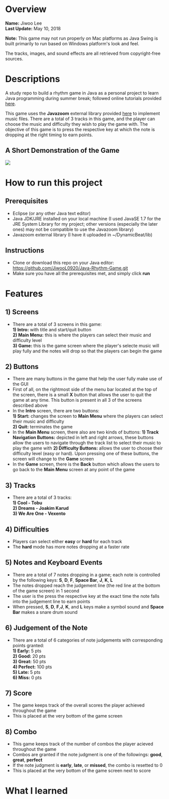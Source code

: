 # Overview
**Name:** Jiwoo Lee  
**Last Update:** May 10, 2018 

**Note:** This game may not run properly on Mac platforms as Java Swing is built primarily to run based on Windows platform's look and feel.

The tracks, images, and sound effects are all retrieved from copyright-free sources.

# Descriptions
A study repo to build a rhythm game in Java as a personal project to learn Java programming during summer break; followed online tutorials provided [here](https://blog.naver.com/ndb796/220997028385).

This game uses the **Javazoom** external library provided [here](http://www.javazoom.net/index.shtml) to implement music files. There are a total of 3 tracks in this game, and the player can choose the music and difficulty they wish to play the game with. The objective of this game is to press the respective key at which the note is dropping at the right timing to earn points.

## A Short Demonstration of the Game
![](DynamicBeat.gif)


# How to run this project
## Prerequisites
* Eclipse (or any other Java text editor)
* Java JDK/JRE installed on your local machine (I used JavaSE 1.7 for the JRE System Library for my project; other versions (especially the later ones) may not be compatible to use the Javazoom library)
* Javazoom external library (I have it uploaded in ~/DynamicBeat/lib)

## Instructions
* Clone or download this repo on your Java editor: https://github.com/JiwooL0920/Java-Rhythm-Game.git
* Make sure you have all the prerequisites met, and simply click **run**


# Features
## 1) Screens
* There are a total of 3 screens in this game:  
    **1) Intro:** with title and start/quit button  
    **2) Main Menu:** this is where the players can select their music and difficulty level  
    **3) Game:** this is the game screen where the player's selecte music will play fully and the notes will drop so that the players can begin the game

## 2) Buttons
* There are many buttons in the game that help the user fully make use of the GUI
* First of all, on the rightmost side of the menu bar located at the top of the screen, there is a small **X** button that allows the user to quit the game at any time. This button is present in all 3 of the screens described above
* In the **Intro** screen, there are two buttons:   
    **1) Start:** changes the screen to **Main Menu** where the players can select their music and difficulty  
    **2) Quit:** terminates the game
* In the **Main Menu** screen, there also are two kinds of buttons:
    **1) Track Navigation Buttons:** depicted in left and right arrows, these buttons allow the users to navigate through the track list to select their music to play the game with
    **2) Difficulty Buttons:** allows the user to choose their difficulty level (easy or hard). Upon pressing one of these buttons, the screen will change to the **Game** screen 
* In the **Game** screen, there is the **Back** button which allows the users to go back to the **Main Menu** screen at any point of the game

## 3) Tracks
* There are a total of 3 tracks:   
    **1) Cool - Tobu**  
    **2) Dreams - Joakim Karud**  
    **3) We Are One - Vexento**  

## 4) Difficulties
* Players can select either **easy** or **hard** for each track 
* The **hard** mode has more notes dropping at a faster rate

## 5) Notes and Keyboard Events
* There are a total of 7 notes dropping in a game; each note is controlled by the following keys: **S**, **D**, **F**, **Space Bar**, **J**, **K**, **L**
* The notes dropped reach the judgement line (the red line at the bottom of the game screen) in 1 second
* The user is the press the respective key at the exact time the note falls into the judgement line to earn points
* When pressed, **S**, **D**, **F**,**J**, **K**, and **L** keys make a symbol sound and **Space Bar** makes a snare drum sound


## 6) Judgement of the Note
* There are a total of 6 categories of note judgements with corresponding points granted:  
    **1) Early:** 5 pts  
    **2) Good:** 20 pts  
    **3) Great:** 50 pts  
    **4) Perfect:** 100 pts   
    **5) Late:** 5 pts  
    **6) Miss:** 0 pts  

## 7) Score
* The game keeps track of the overall scores the player achieved throughout the game
* This is placed at the very bottom of the game screen 

## 8) Combo
* This game keeps track of the number of combos the player acieved throughout the game
* Combos are granted if the note judgment is one of the followings: **good**, **great**, **perfect**
* If the note judgment is **early**, **late**, or **missed**, the combo is resetted to 0
* This is placed at the very bottom of the game screen next to score

# What I learned 
